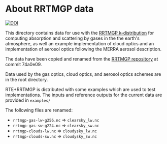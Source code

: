 # About RRTMGP data

[![DOI](https://zenodo.org/badge/DOI/10.5281/zenodo.7988260.svg)](https://doi.org/10.5281/zenodo.7988260)

This directory contains data for use with the 
[RRTMGP k-distribution](https://github.com/earth-system-radiation/rte-rrtmgp) for computing 
absorption and scattering by gases in the the earth's atmosphere, as well an example implementation
of cloud optics and an implementation of aerosol optics following the MERRA aerosol description. 

The data have been copied and renamed from the 
[RRTMGP repository](https://github.com/earth-system-radiation/rte-rrtmgp)
at commit 74a0e09. 

Data used by the gas optics, cloud optics, and aerosol optics schemes are in the root 
directory. 

RTE+RRTMGP is distributed with some examples which are used to test implementations. 
The inputs and reference outputs for the current data are provided in `examples/`

The following files are renamed:
- `rrtmgp-gas-lw-g256.nc` => `clearsky_lw.nc`
- `rrtmgp-gas-sw-g224.nc` => `clearsky_sw.nc`
- `rrtmgp-clouds-lw.nc` => `cloudysky_lw.nc`
- `rrtmgp-clouds-sw.nc` => `cloudysky_sw.nc`
